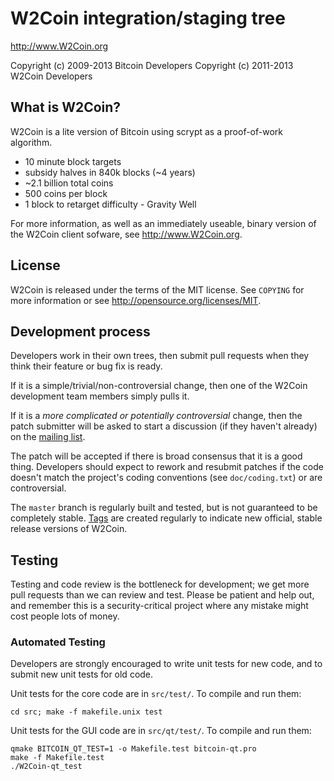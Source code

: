W2Coin integration/staging tree
================================

http://www.W2Coin.org

Copyright (c) 2009-2013 Bitcoin Developers
Copyright (c) 2011-2013 W2Coin Developers

What is W2Coin?
----------------

W2Coin is a lite version of Bitcoin using scrypt as a proof-of-work algorithm.
 - 10 minute block targets
 - subsidy halves in 840k blocks (~4 years)
 - ~2.1 billion total coins
 - 500 coins per block
 - 1 block to retarget difficulty - Gravity Well

For more information, as well as an immediately useable, binary version of
the W2Coin client sofware, see http://www.W2Coin.org.

License
-------

W2Coin is released under the terms of the MIT license. See `COPYING` for more
information or see http://opensource.org/licenses/MIT.

Development process
-------------------

Developers work in their own trees, then submit pull requests when they think
their feature or bug fix is ready.

If it is a simple/trivial/non-controversial change, then one of the W2Coin
development team members simply pulls it.

If it is a *more complicated or potentially controversial* change, then the patch
submitter will be asked to start a discussion (if they haven't already) on the
[mailing list](http://sourceforge.net/mailarchive/forum.php?forum_name=bitcoin-development).

The patch will be accepted if there is broad consensus that it is a good thing.
Developers should expect to rework and resubmit patches if the code doesn't
match the project's coding conventions (see `doc/coding.txt`) or are
controversial.

The `master` branch is regularly built and tested, but is not guaranteed to be
completely stable. [Tags](https://github.com/bitcoin/bitcoin/tags) are created
regularly to indicate new official, stable release versions of W2Coin.

Testing
-------

Testing and code review is the bottleneck for development; we get more pull
requests than we can review and test. Please be patient and help out, and
remember this is a security-critical project where any mistake might cost people
lots of money.

### Automated Testing

Developers are strongly encouraged to write unit tests for new code, and to
submit new unit tests for old code.

Unit tests for the core code are in `src/test/`. To compile and run them:

    cd src; make -f makefile.unix test

Unit tests for the GUI code are in `src/qt/test/`. To compile and run them:

    qmake BITCOIN_QT_TEST=1 -o Makefile.test bitcoin-qt.pro
    make -f Makefile.test
    ./W2Coin-qt_test

